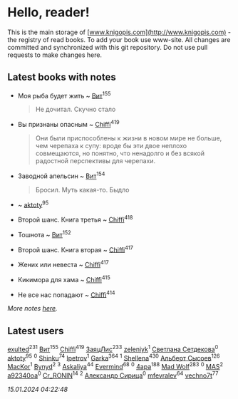 # Hello, reader!
This is the main storage of [www.knigopis.com](http://www.knigopis.com) - the registry of read books.
To add your book use www-site. All changes are committed and synchronized with this git repository.
Do not use pull requests to make changes here.


## Latest books with notes
* Моя рыба будет жить ~ [Вит](users/300/300273923-vkontakte)<sup>155</sup>
    > Не дочитал. Скучно стало

* Вы признаны опасным ~ [Chiffi](users/105/105831994080785626680-google)<sup>419</sup>
    > Они были приспособлены к жизни в новом мире не больше, чем черепаха к супу: вроде бы эти двое неплохо совмещаются, но понятно, что ненадолго и без всякой радостной перспективы для черепахи.

* Заводной апельсин ~ [Вит](users/300/300273923-vkontakte)<sup>154</sup>
    > Бросил. Муть какая-то. Быдло

*  ~ [aktoty](users/275/275766107-vkontakte)<sup>95</sup>

* Второй шанс. Книга третья ~ [Chiffi](users/105/105831994080785626680-google)<sup>418</sup>

* Тошнота ~ [Вит](users/300/300273923-vkontakte)<sup>152</sup>

* Второй шанс. Книга вторая ~ [Chiffi](users/105/105831994080785626680-google)<sup>417</sup>

* Жених или невеста ~ [Chiffi](users/105/105831994080785626680-google)<sup>417</sup>

* Кикимора для хама ~ [Chiffi](users/105/105831994080785626680-google)<sup>415</sup>

* Не все нас попадают ~ [Chiffi](users/105/105831994080785626680-google)<sup>414</sup>


_More notes [here](latest_books_with_notes.md)._


## Latest users
[exulted](users/100/100599204551896265722-google)<sup>231</sup> 
[Вит](users/300/300273923-vkontakte)<sup>155</sup> 
[Chiffi](users/105/105831994080785626680-google)<sup>419</sup> 
[ЗаяцЛис](users/112/112388384595246311466-google)<sup>233</sup> 
[zeleniyk](users/196/19644235-vkontakte)<sup>1</sup> 
[Светлана Сетдекова](users/158/15877369199589457581-mailru)<sup>0</sup> 
[aktoty](users/275/275766107-vkontakte)<sup>95</sup> 
[](users/113/113821158776347521407-google)<sup>0</sup> 
[Shinku](users/109/109176126475581739292-google)<sup>74</sup> 
[lpetrov](users/117/117840259784706659154-google)<sup>1</sup> 
[Garka](users/115/115753719718250012620-google)<sup>364</sup> 
[](users/103/103456291402547350560-google)<sup>1</sup> 
[Shellena](users/134/13413591548892934957-mailru)<sup>430</sup> 
[Альберт Сысоев](users/474/47446642-vkontakte)<sup>126</sup> 
[MacKor](users/110/110996617505160240010-google)<sup>1</sup> 
[Bynyd](users/114/114466008310968989620-google)<sup>2</sup> 
[](users/115/115095777313809768381-google)<sup>3</sup> 
[Askaliya](users/326/326783541-vkontakte)<sup>44</sup> 
[Evermind](users/302/302928912-vkontakte)<sup>68</sup> 
[](users/150/15053407-yandex)<sup>0</sup> 
[4apa](users/117/117392596378069249667-google)<sup>188</sup> 
[Mad Wolf](users/947/94738840-vkontakte)<sup>283</sup> 
[](users/116/116467737249031140129-google)<sup>0</sup> 
[MAS](users/384/3848610264283409624-mailru)<sup>2</sup> 
[a92340oa](users/104/104805486598372775238-google)<sup>0</sup> 
[Cr_RONIN](users/112/112090473416384685204-google)<sup>14</sup> 
[](users/105/105803270930838059244-google)<sup>2</sup> 
[Александр Сирица](users/149/14993074907293954836-mailru)<sup>0</sup> 
[mfevralev](users/140/140966150-vkontakte)<sup>64</sup> 
[vechno7t](users/102/102483077884312127500-google)<sup>77</sup> 


_15.01.2024 04:22:48_
